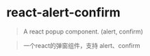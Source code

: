 # react-alert-confirm

> A react popup component. (alert, confirm)

> 一个react的弹窗组件，支持 alert、confirm
